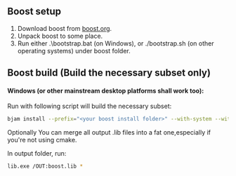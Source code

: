 ## Boost setup

1. Download boost from [boost.org](http://www.boost.org/).
1. Unpack boost to some place.
1. Run either .\bootstrap.bat (on Windows), or ./bootstrap.sh (on other operating systems) under boost folder.

## Boost build (Build the necessary subset only)

#### Windows (or other mainstream desktop platforms shall work too):
Run with following script will build the necessary subset:

```bash
bjam install --prefix="<your boost install folder>" --with-system --with-date_time --with-random link=static runtime-link=shared threading=multi
```
Optionally You can merge all output .lib files into a fat one,especially if you're not using cmake.

In output folder, run:

```bash
lib.exe /OUT:boost.lib *
```

